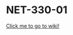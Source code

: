 # NET-330-01
[Click me to go to wiki!](https://github.com/ChampPG/NET-330-01/wiki/NET-330-Tech-Journals)
